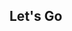 ## Let's Go
<!-- paste the below just before the </head> tag -->
<script type="module" src="https://mixthat.co/js/bundled/mixthat-player/dist/module.js"></script>
<style>
:root {
  --stemplayer-js-controls-background-color: #232323;
}
</style>
<!-- Paste the below in the HTML document where you would like the player to appear -->
<mixthat-player controls="" src="https://mixthat.co/api/tracks/5f25b76e-c9eb-4f1a-95d0-7adab7ab34c6/stream?authToken=eyJhbGciOiJIUzI1NiIsInR5cCI6IkpXVCJ9.eyJ0b2tlbnV1aWQiOiI4MTQ5ZWE5Mi02ZDAxLTQzYmQtYTVlMC02Mjc0OWI4NzA1YzAiLCJvd25lcklkIjoidXMtZWFzdC0xOmE2YWY0M2NkLTNlMDgtY2U1YS1kNmE2LWMzOWM2ODBjNTA4OSIsImFjbDp0cmFjazpzdHJlYW0iOnRydWUsImlhdCI6MTcyMDgwNDA5MywiYXVkIjoiaHR0cHM6Ly9taXh0aGF0LmNvIiwiaXNzIjoiaHR0cHM6Ly9taXh0aGF0LmNvIiwic3ViIjoiNWYyNWI3NmUtYzllYi00ZjFhLTk1ZDAtN2FkYWI3YWIzNGM2In0.kB94nt9jmV8IpazP5WepEvkahy9Wzi99oRzqwhZGYYs"></mixthat-player>
